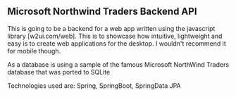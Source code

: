 ## Microsoft Northwind Traders Backend API

This is going to be a backend for a web app written using the javascript library [w2ui.com/web].
This is to showcase how intuitive, lightweight and easy is to create web applications for the desktop.
I wouldn't recommend it for mobile though.

As a database is using a sample of the famous Microsoft NorthWind Traders database that was ported to SQLite

Technologies used are: Spring, SpringBoot, SpringData JPA

